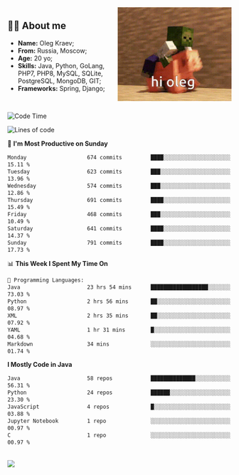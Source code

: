 <img align="right" height="211" width="256" src="res/hi-oleg.gif">
<div>
	<h2>👨‍💻 About me</h2>
	<ul align="left">
	    <li><strong>Name:</strong> Oleg Kraev;</li>
	    <li><strong>From:</strong> Russia, Moscow;</li>
	    <li><strong>Age:</strong> 20 yo;</li>
	    <li><strong>Skills:</strong> Java, Python, GoLang, PHP7, PHP8, MySQL, SQLite, PostgreSQL, MongoDB, GIT;</li>
	    <li><strong>Frameworks:</strong> Spring, Django;</li>
	</ul>
</div>
<br>

<!--START_SECTION:waka-->
![Code Time](http://img.shields.io/badge/Code%20Time-1%2C076%20hrs%203%20mins-blue)

![Lines of code](https://img.shields.io/badge/From%20Hello%20World%20I%27ve%20Written-1.9%20million%20lines%20of%20code-blue)

📅 **I'm Most Productive on Sunday** 

```text
Monday                   674 commits         ████░░░░░░░░░░░░░░░░░░░░░   15.11 % 
Tuesday                  623 commits         ███░░░░░░░░░░░░░░░░░░░░░░   13.96 % 
Wednesday                574 commits         ███░░░░░░░░░░░░░░░░░░░░░░   12.86 % 
Thursday                 691 commits         ████░░░░░░░░░░░░░░░░░░░░░   15.49 % 
Friday                   468 commits         ███░░░░░░░░░░░░░░░░░░░░░░   10.49 % 
Saturday                 641 commits         ████░░░░░░░░░░░░░░░░░░░░░   14.37 % 
Sunday                   791 commits         ████░░░░░░░░░░░░░░░░░░░░░   17.73 % 
```


📊 **This Week I Spent My Time On** 

```text
💬 Programming Languages: 
Java                     23 hrs 54 mins      ██████████████████░░░░░░░   73.03 % 
Python                   2 hrs 56 mins       ██░░░░░░░░░░░░░░░░░░░░░░░   08.97 % 
XML                      2 hrs 35 mins       ██░░░░░░░░░░░░░░░░░░░░░░░   07.92 % 
YAML                     1 hr 31 mins        █░░░░░░░░░░░░░░░░░░░░░░░░   04.68 % 
Markdown                 34 mins             ░░░░░░░░░░░░░░░░░░░░░░░░░   01.74 % 
```

**I Mostly Code in Java** 

```text
Java                     58 repos            ██████████████░░░░░░░░░░░   56.31 % 
Python                   24 repos            ██████░░░░░░░░░░░░░░░░░░░   23.30 % 
JavaScript               4 repos             █░░░░░░░░░░░░░░░░░░░░░░░░   03.88 % 
Jupyter Notebook         1 repo              ░░░░░░░░░░░░░░░░░░░░░░░░░   00.97 % 
C                        1 repo              ░░░░░░░░░░░░░░░░░░░░░░░░░   00.97 % 
```




<!--END_SECTION:waka-->

<br>
<img align="center" src="https://wakatime.com/share/@hteppl/18a68a4e-e1fb-41eb-b9f2-e999d76b9bac.svg">
